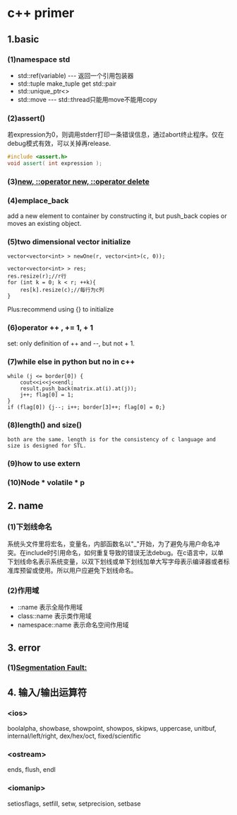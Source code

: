 # c++ primer

## 1.basic

### (1)namespace std

+ std::ref(variable) --- 返回一个引用包装器
+ std::tuple make_tuple get std::pair
+ std::unique_ptr<>
+ std::move --- std::thread只能用move不能用copy

### (2)assert()

若expression为0，则调用stderr打印一条错误信息，通过abort终止程序。仅在debug模式有效，可以关掉再release.

```c++
#include <assert.h>
void assert( int expression );
```

### (3)[new, ::operator new, ::operator delete](https://www.cnblogs.com/luxiaoxun/archive/2012/08/10/2631812.html)

### (4)emplace_back

add a new element to container by constructing it, but push_back copies or moves an existing object.

### (5)two dimensional vector initialize

    vector<vector<int> > newOne(r, vector<int>(c, 0));

    vector<vector<int> > res;
    res.resize(r);//r行
    for (int k = 0; k < r; ++k){
        res[k].resize(c);//每行为c列
    }

Plus:recommend using {} to initialize

### (6)operator ++ , += 1, + 1

set: only definition of ++ and --, but not + 1.

### (7)while else in python but no in c++

    while (j <= border[0]) {
        cout<<i<<j<<endl;
        result.push_back(matrix.at(i).at(j));
        j++; flag[0] = 1;
    }
    if (flag[0]) {j--; i++; border[3]++; flag[0] = 0;}

### (8)length() and size()

    both are the same. length is for the consistency of c language and size is designed for STL.

### (9)how to use extern

### (10)Node \* volatile \* p

## 2. name

### (1)下划线命名

系统头文件里将宏名，变量名，内部函数名以"_"开始，为了避免与用户命名冲突。在include时引用命名，如何重复导致的错误无法debug。在c语言中，以单下划线命名表示系统变量，以双下划线或单下划线加单大写字母表示编译器或者标准库预留或使用。所以用户应避免下划线命名。

### (2)作用域

+ ::name 表示全局作用域
+ class::name 表示类作用域
+ namespace::name 表示命名空间作用域

## 3. error

### (1)[Segmentation Fault: ](http://silencewt.github.io/2015/05/11/Segmentation-Fault%E9%94%99%E8%AF%AF%E5%8E%9F%E5%9B%A0%E6%80%BB%E7%BB%93/)

## 4. 输入/输出运算符

### \<ios\>

boolalpha, showbase, showpoint, showpos, skipws, uppercase, unitbuf, internal/left/right, dex/hex/oct, fixed/scientific

### \<ostream\>

ends, flush, endl

### \<iomanip\>

setiosflags, setfill, setw, setprecision, setbase